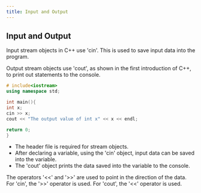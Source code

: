 ```yaml
---
title: Input and Output
---
```


## Input and Output

Input stream objects in C++ use 'cin'. This is used to save input data into the program.

Output stream objects use 'cout', as shown in the first introduction of C++, to print out statements to the console.

```C++
# include<iostream>
using namespace std;

int main(){
int x;
cin >> x;
cout << "The output value of int x" << x << endl;

return 0;
}
```

* The header file <iostream> is required for stream objects.
* After declaring a variable, using the 'cin' object, input data can be saved into the variable.
* The 'cout' object prints the data saved into the variable to the console.

The operators '<<' and '>>' are used to point in the direction of the data.
For 'cin', the '>>' operator is used.
For 'cout', the '<<' operator is used.
